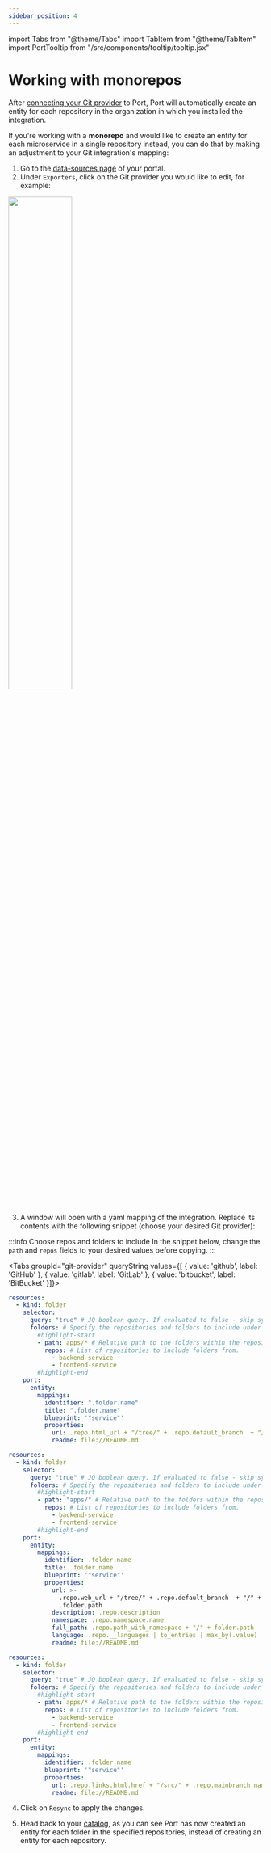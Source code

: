 ```yaml
---
sidebar_position: 4
---
```


import Tabs from "@theme/Tabs"
import TabItem from "@theme/TabItem"
import PortTooltip from "/src/components/tooltip/tooltip.jsx"

# Working with monorepos

After [connecting your Git provider](/build-your-software-catalog/sync-data-to-catalog/git/) to Port, Port will automatically create an <PortTooltip id="entity">entity</PortTooltip> for each repository in the organization in which you installed the integration.  

If you're working with a **monorepo** and would like to create an entity for each microservice in a single repository instead, you can do that by making an adjustment to your Git integration's mapping:

1. Go to the [data-sources page](https://app.getport.io/dev-portal/data-sources) of your portal.
2. Under `Exporters`, click on the Git provider you would like to edit, for example:

<img src='/img/sync-data-to-catalog/monorepoDataSourcesExample.png' width='50%' />

<br/><br/>

3. A window will open with a yaml mapping of the integration. Replace its contents with the following snippet (choose your desired Git provider):

:::info Choose repos and folders to include
In the snippet below, change the `path` and `repos` fields to your desired values before copying.
:::

<Tabs groupId="git-provider" queryString values={[
  { value: 'github', label: 'GitHub' },
  { value: 'gitlab', label: 'GitLab' },
  { value: 'bitbucket', label: 'BitBucket' }]}>

<TabItem value="github">

```yaml showLineNumbers
resources:
  - kind: folder
    selector:
      query: "true" # JQ boolean query. If evaluated to false - skip syncing the object.
      folders: # Specify the repositories and folders to include under this relative path.
        #highlight-start
        - path: apps/* # Relative path to the folders within the repositories.
          repos: # List of repositories to include folders from.
            - backend-service
            - frontend-service
        #highlight-end
    port:
      entity:
        mappings:
          identifier: ".folder.name"
          title: ".folder.name"
          blueprint: '"service"'
          properties:
            url: .repo.html_url + "/tree/" + .repo.default_branch  + "/" + .folder.path
            readme: file://README.md
```

</TabItem>

<TabItem value="gitlab">

```yaml showLineNumbers
resources:
  - kind: folder
    selector:
      query: "true" # JQ boolean query. If evaluated to false - skip syncing the object.
      folders: # Specify the repositories and folders to include under this relative path.
        #highlight-start
        - path: "apps/" # Relative path to the folders within the repositories.
          repos: # List of repositories to include folders from.
            - backend-service
            - frontend-service
        #highlight-end
    port:
      entity:
        mappings:
          identifier: .folder.name
          title: .folder.name
          blueprint: '"service"'
          properties:
            url: >-
              .repo.web_url + "/tree/" + .repo.default_branch  + "/" +
              .folder.path
            description: .repo.description
            namespace: .repo.namespace.name
            full_path: .repo.path_with_namespace + "/" + folder.path
            language: .repo.__languages | to_entries | max_by(.value) | .key
            readme: file://README.md
```

</TabItem>

<TabItem value="bitbucket">

```yaml showLineNumbers
resources:
  - kind: folder
    selector:
      query: "true" # JQ boolean query. If evaluated to false - skip syncing the object.
      folders: # Specify the repositories and folders to include under this relative path.
        #highlight-start
        - path: apps/* # Relative path to the folders within the repositories.
          repos: # List of repositories to include folders from.
            - backend-service
            - frontend-service
        #highlight-end
    port:
      entity:
        mappings:
          identifier: .folder.name
          blueprint: '"service"'
          properties:
            url: .repo.links.html.href + "/src/" + .repo.mainbranch.name + "/" + .folder.path
            readme: file://README.md
```

</TabItem>

</Tabs>

4. Click on `Resync` to apply the changes.

5. Head back to your [catalog](https://app.getport.io/services), as you can see Port has now created an entity for each folder in the specified repositories, instead of creating an entity for each repository.